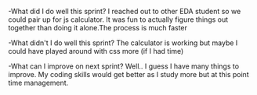 -What did I do well this sprint?
I reached out to other EDA student so we could pair up for js calculator. It was fun to actually figure things out together than doing it alone.The process is much faster

-What didn't I do well this sprint?
The calculator is working but maybe I could have played around with css more (if I had time)

-What can I improve on next sprint? 
Well.. I guess I have many things to improve. My coding skills would get better as I study more but at this point time management. 
